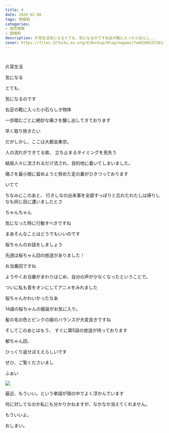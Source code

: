 ```yaml
---
title: 4
date: 2020-02-08
tags: 西條和
categories: 
- 成员博客
- 西條和
description: 片耳生活気になるとても、気になるのです右足の靴に入った小石らし...
cover: https://files.227wiki.eu.org/d/Backup/Blog/nagomi/7ab038023f2814b76388847c0b51e.jpg 
---
```


        ﻿












片耳生活


















気になる










とても、


気になるのです




















右足の靴に入った小石らしき物体










一歩踏むごとに絶妙な痛さを醸し出してきております










早く取り除きたい






だがしかし、ここは大都会東京。












人の流れができてる故、
立ち止まるタイミングを見失う











結局人々に流されるだけ流され、目的地に着いてしまいました。











痛さを最小限に留めようと努めた足の裏がひきつっております








いてて












ちなみにこのあと、
行きしなの出来事を全部すっぽりと忘れたわたしは帰りしなも同じ目に遭いましたとさ



ちゃんちゃん













気になった時に行動すべきですね













まあそんなことはどうでもいいのです










桜ちゃんのお話をしましょう









先週は桜ちゃん回の放送がありました！




お当番回ですね







ようやくお当番がまわりはじめ、自分の声が少なくなったということで。

ついに私も音をオンにしてアニメをみれました





桜ちゃんかわいかったなあ




14歳の桜ちゃんの服装がお気に入り。






髪の毛の色とピンクの服のバランスが大変良きですね












そしてこのあとはもう、
すぐに第5話の放送が待っております






都ちゃん回、


ひっくり返せばええらしいです







ぜひ、ご覧くださいまし























ふぁい



![](https://files.227wiki.eu.org/d/Backup/Blog/nagomi/7ab038023f2814b76388847c0b51e.jpg)














最近、もういい。という単語が頭の中でよく浮かんでいます






何に対してなのか私にも分かりかねますが、なかなか消えてくれません。






















もういいよ。




















おしまい。


